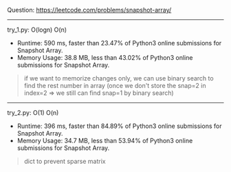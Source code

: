Question: https://leetcode.com/problems/snapshot-array/

---

try_1.py: O(logn) O(n)

* Runtime: 590 ms, faster than 23.47% of Python3 online submissions for Snapshot Array.
* Memory Usage: 38.8 MB, less than 43.02% of Python3 online submissions for Snapshot Array.

> if we want to memorize changes only, we can use binary search to find the rest number in array (once we don't store the snap=2 in index=2 => we still can find snap=1 by binary search)

---

try_2.py: O(1) O(n)

* Runtime: 396 ms, faster than 84.89% of Python3 online submissions for Snapshot Array.
* Memory Usage: 34.7 MB, less than 53.94% of Python3 online submissions for Snapshot Array.

> dict to prevent sparse matrix
